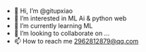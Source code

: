 - 👋 Hi, I’m @gitupxiao
- 👀 I’m interested in ML Ai & python web
- 🌱 I’m currently learning  ML
- 💞️ I’m looking to collaborate on ...
- 📫 How to reach me 2962812879@qq.com
  

<!---
gitupxiao/gitupxiao is a ✨ special ✨ repository because its `README.md` (this file) appears on your GitHub profile.
You can click the Preview link to take a look at your changes.
--->
